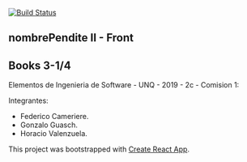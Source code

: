 [![Build Status](https://travis-ci.com/ValenzuelaH/nombrePendienteII-Front.svg?branch=master)](https://travis-ci.com/ValenzuelaH/nombrePendienteII-Front)

## nombrePendite II - Front

## Books 3-1/4

Elementos de Ingenieria de Software - UNQ - 2019 - 2c - Comision 1:

Integrantes:

  - Federico Cameriere.
  - Gonzalo Guasch.
  - Horacio Valenzuela.








This project was bootstrapped with [Create React App](https://github.com/facebook/create-react-app).
